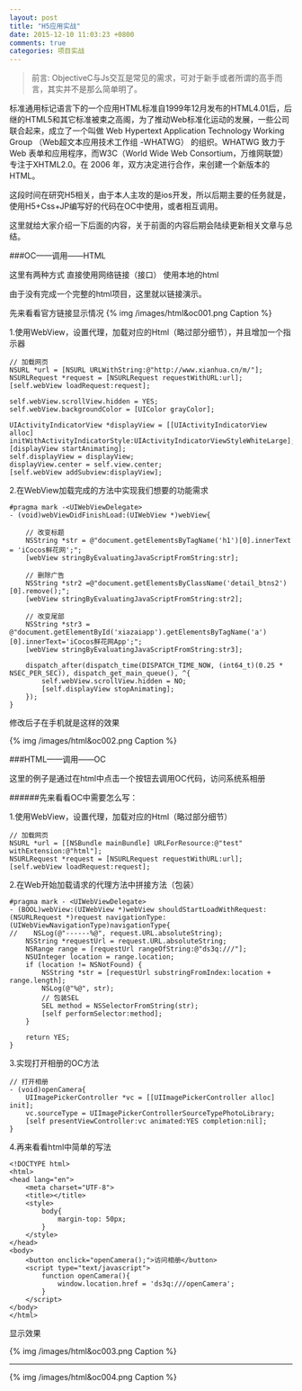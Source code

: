 ```yaml
---
layout: post
title: "H5应用实战"
date: 2015-12-10 11:03:23 +0800
comments: true
categories: 项目实战
---
```



> 前言:
ObjectiveC与Js交互是常见的需求，可对于新手或者所谓的高手而言，其实并不是那么简单明了。


标准通用标记语言下的一个应用HTML标准自1999年12月发布的HTML4.01后，后继的HTML5和其它标准被束之高阁，为了推动Web标准化运动的发展，一些公司联合起来，成立了一个叫做 Web Hypertext Application Technology Working Group （Web超文本应用技术工作组 -WHATWG） 的组织。WHATWG 致力于 Web 表单和应用程序，而W3C（World Wide Web Consortium，万维网联盟） 专注于XHTML2.0。在 2006 年，双方决定进行合作，来创建一个新版本的 HTML。


这段时间在研究H5相关，由于本人主攻的是ios开发，所以后期主要的任务就是，使用H5+Css+JP编写好的代码在OC中使用，或者相互调用。

这里就给大家介绍一下后面的内容，关于前面的内容后期会陆续更新相关文章与总结。


###OC——调用——HTML

这里有两种方式
直接使用网络链接（接口）
使用本地的html

由于没有完成一个完整的html项目，这里就以链接演示。

先来看看官方链接显示情况
{% img /images/html&oc001.png Caption %}  

1.使用WebView，设置代理，加载对应的Html（略过部分细节），并且增加一个指示器
 
   
    // 加载网页
    NSURL *url = [NSURL URLWithString:@"http://www.xianhua.cn/m/"];
    NSURLRequest *request = [NSURLRequest requestWithURL:url];
    [self.webView loadRequest:request];
    
    self.webView.scrollView.hidden = YES;
    self.webView.backgroundColor = [UIColor grayColor];
    
    UIActivityIndicatorView *displayView = [[UIActivityIndicatorView alloc] initWithActivityIndicatorStyle:UIActivityIndicatorViewStyleWhiteLarge];
    [displayView startAnimating];
    self.displayView = displayView;
    displayView.center = self.view.center;
    [self.webView addSubview:displayView];


2.在WebView加载完成的方法中实现我们想要的功能需求

	#pragma mark -<UIWebViewDelegate>
	- (void)webViewDidFinishLoad:(UIWebView *)webView{
	    
	    // 改变标题
	    NSString *str = @"document.getElementsByTagName('h1')[0].innerText = 'iCocos鲜花网';";
	    [webView stringByEvaluatingJavaScriptFromString:str];
	    
	    // 删除广告
	    NSString *str2 =@"document.getElementsByClassName('detail_btns2')[0].remove();";
	    [webView stringByEvaluatingJavaScriptFromString:str2];
	    
	    // 改变尾部
	    NSString *str3 = @"document.getElementById('xiazaiapp').getElementsByTagName('a')[0].innerText='iCocos鲜花网App';";
	    [webView stringByEvaluatingJavaScriptFromString:str3];
	    
	    dispatch_after(dispatch_time(DISPATCH_TIME_NOW, (int64_t)(0.25 * NSEC_PER_SEC)), dispatch_get_main_queue(), ^{
	        self.webView.scrollView.hidden = NO;
	        [self.displayView stopAnimating];
	    });
	}


修改后子在手机就是这样的效果


{% img /images/html&oc002.png Caption %}  


###HTML——调用——OC

这里的例子是通过在html中点击一个按钮去调用OC代码，访问系统系相册

######先来看看OC中需要怎么写：

1.使用WebView，设置代理，加载对应的Html（略过部分细节）


    
    // 加载网页
    NSURL *url = [[NSBundle mainBundle] URLForResource:@"test" withExtension:@"html"];
    NSURLRequest *request = [NSURLRequest requestWithURL:url];
    [self.webView loadRequest:request];
    
    
    
2.在Web开始加载请求的代理方法中拼接方法（包装）

	#pragma mark - <UIWebViewDelegate>
	- (BOOL)webView:(UIWebView *)webView shouldStartLoadWithRequest:(NSURLRequest *)request navigationType:(UIWebViewNavigationType)navigationType{
	//    NSLog(@"------%@", request.URL.absoluteString);
	    NSString *requestUrl = request.URL.absoluteString;
	    NSRange range = [requestUrl rangeOfString:@"ds3q:///"];
	    NSUInteger location = range.location;
	    if (location != NSNotFound) {
	        NSString *str = [requestUrl substringFromIndex:location + range.length];
	        NSLog(@"%@", str);
	        // 包装SEL
	        SEL method = NSSelectorFromString(str);
	        [self performSelector:method];
	    }
	    
	    return YES;
	}
    
3.实现打开相册的OC方法

	// 打开相册
	- (void)openCamera{
	    UIImagePickerController *vc = [[UIImagePickerController alloc] init];
	    vc.sourceType = UIImagePickerControllerSourceTypePhotoLibrary;
	    [self presentViewController:vc animated:YES completion:nil];
	}
    
    
4.再来看看html中简单的写法

	<!DOCTYPE html>
	<html>
	<head lang="en">
	    <meta charset="UTF-8">
	    <title></title>
	    <style>
	        body{
	            margin-top: 50px;
	        }
	    </style>
	</head>
	<body>
	    <button onclick="openCamera();">访问相册</button>
	    <script type="text/javascript">
	        function openCamera(){
	            window.location.href = 'ds3q:///openCamera';
	        }
	    </script>
	</body>
	</html>
    
    
 显示效果
 
 
 {% img /images/html&oc003.png Caption %} 
 
 
 ***
 
 
 
  {% img /images/html&oc004.png Caption %}  
    
    
    
